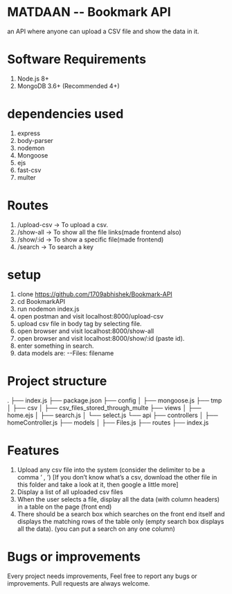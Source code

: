 # MATDAAN -- Bookmark API
an API where anyone can upload a CSV file and show the data in it.



# Software Requirements
1. Node.js 8+
2. MongoDB 3.6+ (Recommended 4+)



# dependencies used

1. express
2. body-parser
3. nodemon
4. Mongoose
5. ejs
6. fast-csv
7. multer



# Routes
1. /upload-csv → To upload a csv.
2. /show-all → To show all the file links(made frontend also)
3. /show/:id -> To show a specific file(made frontend)
4. /search -> To search a key



# setup
1. clone https://github.com/1709abhishek/Bookmark-API
2. cd BookmarkAPI
3. run nodemon index.js
4. open postman and visit localhost:8000/upload-csv
5. upload csv file in body tag by selecting file.
6. open browser and visit localhost:8000/show-all
7. open browser and visit localhost:8000/show/:id (paste id).
8. enter something in search.
9. data models are:
--Files: filename



# Project structure
.
├── index.js
├── package.json
├── config
│   ├── mongoose.js
├── tmp
│   ├── csv
│       ├── csv_files_stored_through_multe
├── views
│   ├── home.ejs
│   ├── search.js
│   └── select.js
└── api
    ├── controllers
    │   ├── homeController.js
    ├── models
    │   ├── Files.js
    ├── routes
        ├── index.js


# Features
1. Upload any csv file into the system (consider the delimiter to be a comma ‘ , ’) [If you don’t know what’s a csv, download the other file in this folder and take a look at it, then google a little more]
2. Display a list of all uploaded csv files
3. When the user selects a file, display all the data (with column headers) in a table on the page (front end)
4. There should be a search box which searches on the front end itself and displays the matching rows of the table only (empty search box displays all the data). (you can put a search on any one column)


# Bugs or improvements
Every project needs improvements, Feel free to report any bugs or improvements. Pull requests are always welcome.

